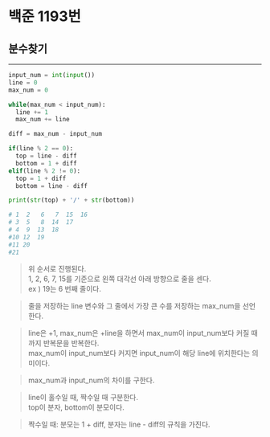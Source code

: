 # 백준 1193번

## 분수찾기

---

```python
input_num = int(input())
line = 0
max_num = 0

while(max_num < input_num):
  line += 1
  max_num += line

diff = max_num - input_num

if(line % 2 == 0):
  top = line - diff
  bottom = 1 + diff
elif(line % 2 != 0):
  top = 1 + diff
  bottom = line - diff

print(str(top) + '/' + str(bottom))
```

```python
# 1  2   6   7  15  16
# 3  5   8  14  17
# 4  9  13  18
#10 12  19
#11 20
#21
```

> 위 순서로 진행된다.  
> 1, 2, 6, 7, 15를 기준으로 왼쪽 대각선 아래 방향으로 줄을 센다.  
> ex ) 19는 6 번째 줄이다.

> 줄을 저장하는 line 변수와 그 줄에서 가장 큰 수를 저장하는 max_num을 선언한다.

> line은 +1, max_num은 +line을 하면서 max_num이 input_num보다 커질 때 까지 반복문을 반복한다.  
> max_num이 input_num보다 커지면 input_num이 해당 line에 위치한다는 의미이다.

> max_num과 input_num의 차이를 구한다.

> line이 홀수일 때, 짝수일 때 구분한다.  
> top이 분자, bottom이 분모이다.

> 짝수일 때: 분모는 1 + diff, 분자는 line - diff의 규칙을 가진다.
